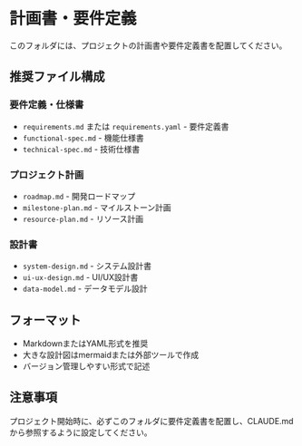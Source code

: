 # 計画書・要件定義

このフォルダには、プロジェクトの計画書や要件定義書を配置してください。

## 推奨ファイル構成

### 要件定義・仕様書
- `requirements.md` または `requirements.yaml` - 要件定義書
- `functional-spec.md` - 機能仕様書
- `technical-spec.md` - 技術仕様書

### プロジェクト計画
- `roadmap.md` - 開発ロードマップ
- `milestone-plan.md` - マイルストーン計画
- `resource-plan.md` - リソース計画

### 設計書
- `system-design.md` - システム設計書
- `ui-ux-design.md` - UI/UX設計書
- `data-model.md` - データモデル設計

## フォーマット

- MarkdownまたはYAML形式を推奨
- 大きな設計図はmermaidまたは外部ツールで作成
- バージョン管理しやすい形式で記述

## 注意事項

プロジェクト開始時に、必ずこのフォルダに要件定義書を配置し、CLAUDE.mdから参照するように設定してください。